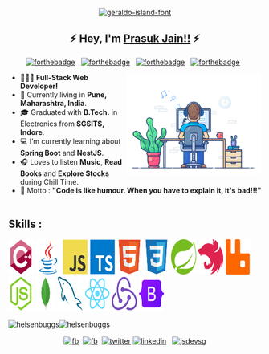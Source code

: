 <p align="center">
<a href="https://fontmeme.com/fonts/geraldo-island-font/"><img src="https://fontmeme.com/permalink/220113/9ae70d9eb76a5ad7d88b98f918f7483d.png" alt="geraldo-island-font" border="0"></a>
</p>

<!--Name Font taken from fontmeme.com-->
<h2 align="center">
  &#9889; Hey, I'm
  <a target="blank" href="https://heisenbuggs.github.io/">Prasuk Jain!!</a>
  &#9889;
</h2>
<!-- <h4 align="center">Turning Caffeine into Code!!! &#9749;</h4> -->

<center>

[![forthebadge](https://forthebadge.com/images/badges/built-with-love.svg)](https://forthebadge.com) &nbsp;
[![forthebadge](https://forthebadge.com/images/badges/made-with-java.svg)](https://forthebadge.com) &nbsp;
[![forthebadge](https://forthebadge.com/images/badges/powered-by-coffee.svg)](https://forthebadge.com) &nbsp;
[![forthebadge](https://forthebadge.com/images/badges/uses-brains.svg)](https://forthebadge.com) &nbsp;

</center>

<p align="right">
  <p align="right">  
  <!-- Spotify Track -->
  <!-- [<p align="right"><img src="https://novatorem-heisenbuggs.vercel.app/api/spotify" alt="Spotify Playing" width="350" align="right"/></p>](https://open.spotify.com/user/6omtut8gi7lg6ntyw3j2t16r8) -->
  <img src="images/dev-working.gif" href="https://github.com/SP-XD" alt="Coding Rocks!!"  width="270" align="right"/>
  </p>
</p>
 
- &#128104;&#127995;&#8205;&#128187; **Full-Stack Web Developer!**
- &#128205; Currently living in **Pune, Maharashtra, India**.
- &#x1f393; Graduated with **B.Tech.** in Electronics from **SGSITS, Indore**.
- &#128187; I’m currently learning about **Spring Boot** and **NestJS**.
- &#127911; Loves to listen **Music**, **Read Books** and **Explore Stocks** during Chill Time.
- &#x1f3af; Motto : **"Code is like humour. When you have to explain it, it's bad!!!"** &nbsp;
</p>
</p>
</center>
<!-- All skill images have been taken from https://github.com/devicons/devicon -->
<h2 align="left">Skills :</h2>
<p align="left">
  <img src="images/cplusplus.svg" height="70" width="50" />
  <img src="images/java.svg" height="70" width="50" />
  <img src="images/javascript.svg" height="70" width="50" />
  <img src="images/typescript.svg" height="70" width="50" />
  <img src="images/html5.svg" height="70" width="50" />
  <img src="images/css3.svg" height="70" width="50" />
  <img src="images/spring.svg" height="70" width="50" />
  <!-- <img src="images/express.svg" height="70" width="50" /> -->
  <img src="images/nestjs.svg" height="70" width="50" />
  <!-- <img src="images/apachekafka.svg" height="70" width="50" /> -->
  <img src="images/rabbitmq.svg" height="70" width="50" />
  <img src="images/nodejs.svg" height="70" width="50" />
  <img src="images/mongodb.svg" height="70" width="40" />
  <img src="images/mysql.svg" height="70" width="50" />
  <img src="images/react.svg" height="70" width="50" />
  <img src="images/redux.svg" height="70" width="50" />
  <!-- <img src="images/nextjs.svg" height="70" width="50" /> -->
  <img src="images/bootstrap.svg" height="70" width="50"/>
</p>

<p>
  <img
    align="center"
    src="https://github-readme-stats.vercel.app/api/top-langs/?username=heisenbuggs&layout=compact&theme=codeSTACKr&include_all_commits=true&hide_border=true"
    alt="heisenbuggs"
    width="45%"
  /><img
    align="center"
    src="https://github-readme-stats.vercel.app/api?username=heisenbuggs&show_icons=true&theme=codeSTACKr&include_all_commits=true&hide_border=true&show_owner=true"
    alt="heisenbuggs"
    width="54%"
  />
</p>

<p align="center">
  <a align="center" href="mailto:prasukjain0047@gmail.com" target="blank"
    ><img
      align="center"
      src="https://cdn.simpleicons.org/gmail/e3e3e0"
      alt="fb"
      height="40"
      width="40" /></a
  >&nbsp;
  <a
    align="center"
    href="https://www.facebook.com/thereal.prasuk/"
    target="blank"
    ><img
      align="center"
      src="https://cdn.simpleicons.org/facebook/e3e3e0"
      alt="fb"
      height="40"
      width="40" /></a
  >&nbsp;
  <a align="center" href="https://twitter.com/thereal_prasuk" target="blank"
    ><img
      align="center"
      src="https://cdn.simpleicons.org/x/e3e3e0"
      alt="twitter"
      height="40"
      width="40"
  /></a>
  <a align="center" href="https://linkedin.com/in/prasukjain04" target="blank"
    ><img
      align="center"
      src="https://cdn.simpleicons.org/linkedin/e3e3e0"
      alt="linkedin"
      height="40"
      width="40"
  /></a>
  &nbsp;
  <a align="center" href="https://instagram.com/thereal_prasuk" target="blank"
    ><img
      align="center"
      src="https://cdn.simpleicons.org/instagram/e3e3e0"
      alt="jsdevsg"
      height="40"
      width="40"
  /></a>
</p>
